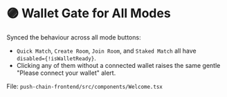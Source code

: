 # 🟣 Wallet Gate for All Modes

Synced the behaviour across all mode buttons:
- `Quick Match`, `Create Room`, `Join Room`, and `Staked Match` all have `disabled={!isWalletReady}`.
- Clicking any of them without a connected wallet raises the same gentle "Please connect your wallet" alert.

File: `push-chain-frontend/src/components/Welcome.tsx`

